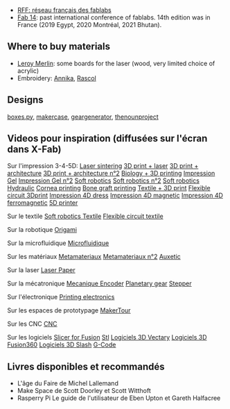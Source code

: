 * [RFF: réseau français des fablabs](http://www.fablab.fr/)
* [Fab 14](http://fab14.org): past international conference of fablabs. 14th edition was in France (2019 Egypt, 2020 Montréal, 2021 Bhutan). 

## Where to buy materials
* [Leroy Merlin](http://leroymerlin.fr): some boards for the laser (wood, very limited choice of acrylic)
* Embroidery: [Annika](https://www.annika.fr/), [Rascol](http://rascol.com/)

## Designs
[boxes.py](https://www.festi.info/boxes.py/), [makercase](http://www.makercase.com/), [geargenerator](http://www.geargenerator.com), [thenounproject](https://thenounproject.com/)

## Videos pour inspiration (diffusées sur l'écran dans X-Fab)

Sur l'impression 3-4-5D:
[Laser sintering](https://www.youtube.com/watch?v=rEfdO4p4SFc)
[3D print + laser](https://www.youtube.com/watch?v=SEaht2tQ8P8&t=2s)
[3D print + architecture](https://www.youtube.com/watch?v=PXImY6z1cKY)
[3D print + architecture n°2](https://www.youtube.com/watch?v=4VUoG67cRt8)
[Biology + 3D printing](https://www.youtube.com/watch?v=MfoSq_-v0k4)
[Impression Gel](https://www.youtube.com/watch?time_continue=46&v=BhsRnLf9iNU)
[Impression Gel n°2](https://www.youtube.com/watch?v=Bcfwb4eukKE)
[Soft robotics](https://www.youtube.com/watch?v=DfHehxz_-Hc)
[Soft robotics n°2](https://www.youtube.com/watch?v=Ex5g9Suyt_k)
[Soft robotics Hydraulic](https://www.youtube.com/watch?v=Ij_Od6cM0so)
[Cornea printing](https://www.youtube.com/watch?v=7xoRe2OFNnI) 
[Bone graft printing](https://www.youtube.com/watch?v=6PS2CgmByNs)
[Textile + 3D print](https://www.youtube.com/watch?v=gPFXciGoarI)
[Flexible circuit 3Dprint](https://www.youtube.com/watch?v=oShku31xpWk&t=77s)
[Impression 4D dress](https://www.youtube.com/watch?v=wdRswasftfI)
[Impression 4D magnetic](https://www.youtube.com/watch?v=MUt1YKtn6kM)
[Impression 4D ferromagnetic](https://www.facebook.com/nature/videos/10155899514573167/)
[5D printer](https://www.youtube.com/watch?v=5z2dk0H5mZU&t=38s)

Sur le textile
[Soft robotics Textile](https://www.youtube.com/watch?v=eIvNHl48qLA)
[Flexible circuit textile](https://www.youtube.com/watch?v=oShku31xpWk)

Sur la robotique
[Origami](https://www.youtube.com/watch?v=ZVYz7g-qLjs)

Sur la microfluidique
[Microfluidique](https://www.youtube.com/watch?v=yiNS25kxQIE)

Sur les matériaux
[Metamateriaux](https://www.youtube.com/watch?v=lsTiWYSfPck)
[Metamateriaux n°2](https://www.youtube.com/watch?v=5wpRszZZhYQ)
[Auxetic](https://www.youtube.com/watch?v=ekJrBgti7zw)

Sur la laser
[Laser Paper](https://www.youtube.com/watch?v=ECL1kO6Cs2o)

Sur la mécatronique
[Mecanique Encoder](https://www.youtube.com/watch?v=CHE1imH9tdg)
[Planetary gear](https://www.youtube.com/watch?v=6X7TfOdVzpk&t=477s)
[Stepper](https://www.youtube.com/watch?v=eyqwLiowZiU)

Sur l'électronique
[Printing electronics](https://www.youtube.com/watch?v=2qg5BXH1mPs&t=127s)

Sur les espaces de prototypage
[MakerTour](https://www.youtube.com/watch?v=qO07sLk-en4)

Sur les CNC
[CNC](https://www.youtube.com/watch?v=Xo0CiJjTGJE&t=36s)

Sur les logiciels
[Slicer for Fusion](https://www.youtube.com/watch?v=jIlvMttdtbw)
[Stl](https://www.youtube.com/watch?v=1IIYZloCPSA)
[Logiciels 3D Vectary](https://www.youtube.com/watch?v=pdpk9PToZ-U)
[Logiciels 3D Fusion360](https://www.youtube.com/watch?v=beebJ6fgVPo) 
[Logiciels 3D Slash](https://www.youtube.com/watch?v=7DUVoW7siYg)
[G-Code](https://www.youtube.com/watch?v=r5bimWKeMbY&t=21s)

## Livres disponibles et recommandés

* L'âge du Faire de Michel Lallemand 
* Make Space de Scott Doorley et Scott Witthoft
* Rasperry Pi Le guide de l'utilisateur de Eben Upton et Gareth Halfacree
